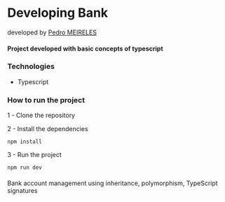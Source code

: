# Developing Bank
developed by [Pedro MEIRELES](https://github.com/ProjectXTN)

#### Project developed with basic concepts of typescript

### Technologies
- Typescript

### How to run the project

1 - Clone the repository

2 - Install the dependencies
    
    npm install

3 - Run the project

    npm run dev

#### 

Bank account management using inheritance, polymorphism, TypeScript signatures